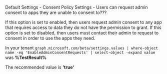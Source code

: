 Default Settings - Consent Policy Settings - Users can request admin consent to apps they are unable to consent to???

If this option is set to enabled, then users request admin consent to any app that requires access to data they do not have the permission to grant. If this option is set to disabled, then users must contact their admin to request to consent in order to use the apps they need.

<!--- Results --->

In your tenant `graph.microsoft.com/beta/settings.values | where-object name -eq 'EnableAdminConsentRequests' | select-object -expand value` was **%TestResult%**

The recommended value is **'true'**
